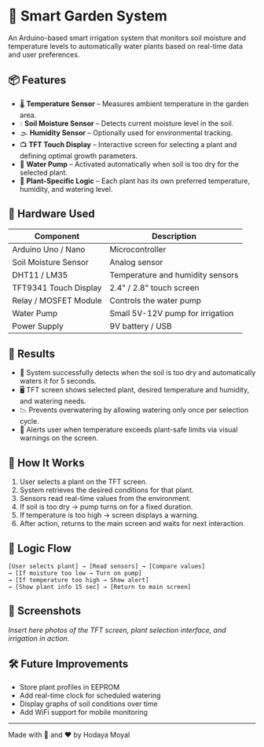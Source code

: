 # 🌱 Smart Garden System

An Arduino-based smart irrigation system that monitors soil moisture and temperature levels to automatically water plants based on real-time data and user preferences.

## 📦 Features

- 🌡️ **Temperature Sensor** – Measures ambient temperature in the garden area.
- 💧 **Soil Moisture Sensor** – Detects current moisture level in the soil.
- 🌫️ **Humidity Sensor** – Optionally used for environmental tracking.
- 📺 **TFT Touch Display** – Interactive screen for selecting a plant and defining optimal growth parameters.
- 🚿 **Water Pump** – Activated automatically when soil is too dry for the selected plant.
- 🧠 **Plant-Specific Logic** – Each plant has its own preferred temperature, humidity, and watering level.

## 🔌 Hardware Used

| Component              | Description                        |
|------------------------|------------------------------------|
| Arduino Uno / Nano     | Microcontroller                    |
| Soil Moisture Sensor   | Analog sensor                      |
| DHT11 / LM35           | Temperature and humidity sensors   |
| TFT9341 Touch Display  | 2.4" / 2.8" touch screen           |
| Relay / MOSFET Module  | Controls the water pump            |
| Water Pump             | Small 5V-12V pump for irrigation   |
| Power Supply           | 9V battery / USB                   |

## 🧪 Results

- 🌿 System successfully detects when the soil is too dry and automatically waters it for 5 seconds.
- 🖥️ TFT screen shows selected plant, desired temperature and humidity, and watering needs.
- 📉 Prevents overwatering by allowing watering only once per selection cycle.
- 🔔 Alerts user when temperature exceeds plant-safe limits via visual warnings on the screen.

## 🚀 How It Works

1. User selects a plant on the TFT screen.
2. System retrieves the desired conditions for that plant.
3. Sensors read real-time values from the environment.
4. If soil is too dry → pump turns on for a fixed duration.
5. If temperature is too high → screen displays a warning.
6. After action, returns to the main screen and waits for next interaction.

## 🧠 Logic Flow

```
[User selects plant] → [Read sensors] → [Compare values]
→ [If moisture too low → Turn on pump]
→ [If temperature too high → Show alert]
→ [Show plant info 15 sec] → [Return to main screen]
```

## 📸 Screenshots

*Insert here photos of the TFT screen, plant selection interface, and irrigation in action.*

## 🛠️ Future Improvements

- Store plant profiles in EEPROM
- Add real-time clock for scheduled watering
- Display graphs of soil conditions over time
- Add WiFi support for mobile monitoring

---

Made with 🌱 and ❤️ by Hodaya Moyal
